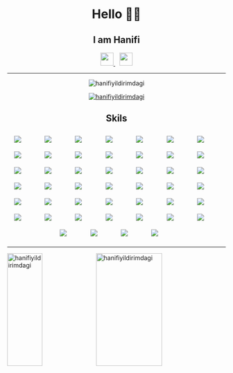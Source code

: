 <h1 align="center">Hello 👋🏻</h1>
<h2 align="center">I am Hanifi</h2>


<div align="center">

<a href="https://www.linkedin.com/in/hanifi-yıldırımdağı-589b79148/" target="_blank" style="margin-right:10px;">
    <img src="https://skillicons.dev/icons?i=linkedin" width="30px">
</a>
<a href="https://twitter.com/yildirimdagi" target="_blank">
    <img src="https://skillicons.dev/icons?i=twitter" width="30px">
</a>

</div>

---

<p align="center"> <img src="https://komarev.com/ghpvc/?username=hanifiyildirimdagi&label=Profile%20views&color=0e75b6&style=flat" alt="hanifiyildirimdagi" /> 
</p>
<p align="center"> 
    <a 
        href="https://github.com/ryo-ma/github-profile-trophy">
    <img src="https://github-profile-trophy.vercel.app/?username=hanifiyildirimdagi" alt="hanifiyildirimdagi" />
    </a> 
</p>



<h2 align="center">Skils</h2>

<div style="display:flex; flex-wrap:wrap; width:100%; justify-content:center; width:100%;">

<img src="https://skillicons.dev/icons?i=cs" style="padding:10px; max-width:10%; flex:10%;">
<img src="https://skillicons.dev/icons?i=net" style="padding:10px; max-width:10%; flex:10%;">
<img src="https://skillicons.dev/icons?i=nodejs" style="padding:10px; max-width:10%; flex:10%;">
<img src="https://skillicons.dev/icons?i=express" style="padding:10px; max-width:10%; flex:10%;">
<img src="https://skillicons.dev/icons?i=electron" style="padding:10px; max-width:10%; flex:10%;">

<img src="https://skillicons.dev/icons?i=redis" style="padding:10px; max-width:10%; flex:10%;">
<img src="https://skillicons.dev/icons?i=prometheus" style="padding:10px; max-width:10%; flex:10%;">
<img src="https://skillicons.dev/icons?i=rabbitmq" style="padding:10px; max-width:10%; flex:10%;">
<img src="https://skillicons.dev/icons?i=kafka" style="padding:10px; max-width:10%; flex:10%;">

<img src="https://skillicons.dev/icons?i=sqlite" style="padding:10px; max-width:10%; flex:10%;">
<img src="https://skillicons.dev/icons?i=postgresql" style="padding:10px; max-width:10%; flex:10%;">
<img src="https://skillicons.dev/icons?i=mysql" style="padding:10px; max-width:10%; flex:10%;">
<img src="https://skillicons.dev/icons?i=mongodb" style="padding:10px; max-width:10%; flex:10%;">

<img src="https://skillicons.dev/icons?i=js" style="padding:10px; max-width:10%; flex:10%;">
<img src="https://skillicons.dev/icons?i=jquery" style="padding:10px; max-width:10%; flex:10%;">
<img src="https://skillicons.dev/icons?i=ts" style="padding:10px; max-width:10%; flex:10%;">
<img src="https://skillicons.dev/icons?i=html" style="padding:10px; max-width:10%; flex:10%;">
<img src="https://skillicons.dev/icons?i=css" style="padding:10px; max-width:10%; flex:10%;">
<img src="https://skillicons.dev/icons?i=scss" style="padding:10px; max-width:10%; flex:10%;">
<img src="https://skillicons.dev/icons?i=bootstrap" style="padding:10px; max-width:10%; flex:10%;">
<img src="https://skillicons.dev/icons?i=tailwind" style="padding:10px; max-width:10%; flex:10%;">
<img src="https://skillicons.dev/icons?i=nuxt" style="padding:10px; max-width:10%; flex:10%;">
<img src="https://skillicons.dev/icons?i=vue" style="padding:10px; max-width:10%; flex:10%;">
<img src="https://skillicons.dev/icons?i=angular" style="padding:10px; max-width:10%; flex:10%;">
<img src="https://skillicons.dev/icons?i=webpack" style="padding:10px; max-width:10%; flex:10%;">
<img src="https://skillicons.dev/icons?i=vite" style="padding:10px; max-width:10%; flex:10%;">

<img src="https://skillicons.dev/icons?i=flutter" style="padding:10px; max-width:10%; flex:10%;">
<img src="https://skillicons.dev/icons?i=dart" style="padding:10px; max-width:10%; flex:10%;">

<img src="https://skillicons.dev/icons?i=docker" style="padding:10px; max-width:10%; flex:10%;">
<img src="https://skillicons.dev/icons?i=kubernetes" style="padding:10px; max-width:10%; flex:10%;">
<img src="https://skillicons.dev/icons?i=azure" style="padding:10px; max-width:10%; flex:10%;">
<img src="https://skillicons.dev/icons?i=aws" style="padding:10px; max-width:10%; flex:10%;">
<img src="https://skillicons.dev/icons?i=heroku" style="padding:10px; max-width:10%; flex:10%;">
<img src="https://skillicons.dev/icons?i=cloudflare" style="padding:10px; max-width:10%; flex:10%;">
<img src="https://skillicons.dev/icons?i=linux" style="padding:10px; max-width:10%; flex:10%;">
<img src="https://skillicons.dev/icons?i=git" style="padding:10px; max-width:10%; flex:10%;">
<img src="https://skillicons.dev/icons?i=gitlab" style="padding:10px; max-width:10%; flex:10%;">
<img src="https://skillicons.dev/icons?i=bash" style="padding:10px; max-width:10%; flex:10%;">
<img src="https://skillicons.dev/icons?i=powershell" style="padding:10px; max-width:10%; flex:10%;">
<img src="https://skillicons.dev/icons?i=nginx" style="padding:10px; max-width:10%; flex:10%;">
<img src="https://skillicons.dev/icons?i=grafana" style="padding:10px; max-width:10%; flex:10%;">

<img src="https://skillicons.dev/icons?i=postman" style="padding:10px; max-width:10%; flex:10%;">
<img src="https://skillicons.dev/icons?i=visualstudio" style="padding:10px; max-width:10%; flex:10%;">
<img src="https://skillicons.dev/icons?i=vscode" style="padding:10px; max-width:10%; flex:10%;">
<img src="https://skillicons.dev/icons?i=vim" style="padding:10px; max-width:10%; flex:10%;">
<img src="https://skillicons.dev/icons?i=md" style="padding:10px; max-width:10%; flex:10%;">

</div>

---

<div style="width:100%; display:flex; align-items:center;">
    <img align="left" width="40%" height="260px" src="https://github-readme-stats.vercel.app/api/top-langs?username=hanifiyildirimdagi&show_icons=true&locale=en&layout=compact&theme=onedark" alt="hanifiyildirimdagi" />


<img align="center" width="55%" height="260px" src="https://github-readme-stats.vercel.app/api?username=hanifiyildirimdagi&show_icons=true&locale=en&theme=onedark" alt="hanifiyildirimdagi" />

</div>
